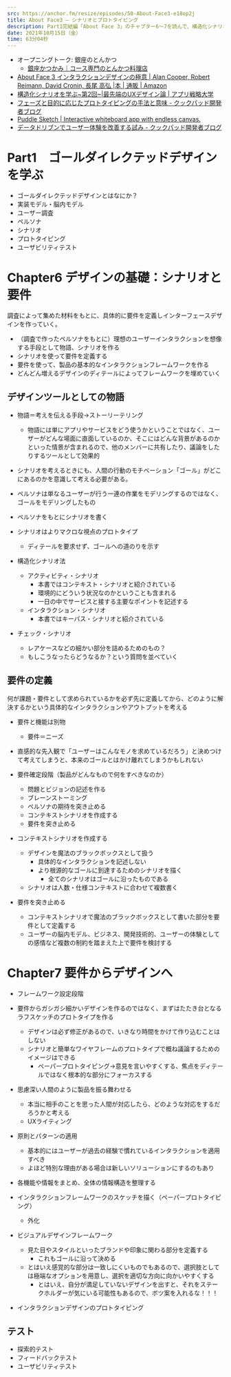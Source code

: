 ```yaml
---
src: https://anchor.fm/resize/episodes/50-About-Face3-e18op2j
title: About Face3 — シナリオとプロトタイピング
description: Part1完結編「About Face 3」のチャプター6〜7を読んで、構造化シナリオ法を中心としたシナリオライティングや、プロトタイピングのやり方のアレコレなどについて話しました。
date: 2021年10月15日（金）
time: 63分04秒
---
```


- オープニングトーク: 銀座のとんかつ
    - [銀座かつかみ｜コース専門のとんかつ料理店](https://katsukami.com/)
- [About Face 3 インタラクションデザインの極意 | Alan Cooper, Robert Reimann, David Cronin, 長尾 高弘 |本 | 通販 | Amazon](https://www.amazon.co.jp/dp/4048672452)
- [構造化シナリオを学ぶ~第2回~|最先端のUXデザイン論 | アプリ戦略大学](https://archeco.co.jp/ux-design/%E6%A7%8B%E9%80%A0%E5%8C%96%E3%82%B7%E3%83%8A%E3%83%AA%E3%82%AA%E3%82%92%E5%AD%A6%E3%81%B6%E7%AC%AC2%E5%9B%9E/)
- [フェーズと目的に応じたプロトタイピングの手法と意味 - クックパッド開発者ブログ](https://techlife.cookpad.com/entry/2015/03/19/174114)
- [Puddle Sketch | Interactive whiteboard app with endless canvas.](https://www.puddle-sketch.com/)
- [データドリブンでユーザー体験を改善する試み - クックパッド開発者ブログ](https://techlife.cookpad.com/entry/2015/06/11/093000)

# Part1　ゴールダイレクテッドデザインを学ぶ
- ゴールダイレクテッドデザインとはなにか？
- 実装モデル・脳内モデル
- ユーザー調査
- ペルソナ
- シナリオ
- プロトタイピング
- ユーザビリティテスト

# Chapter6 デザインの基礎：シナリオと要件

調査によって集めた材料をもとに、具体的に要件を定義しインターフェースデザインを作っていく。

- （調査で作ったペルソナをもとに）理想のユーザーインタラクションを想像する手段として物語、シナリオを作る
- シナリオを使って要件を定義する
- 要件を使って、製品の基本的なインタラクションフレームワークを作る
- どんどん増えるデザインのディテールによってフレームワークを埋めていく

## デザインツールとしての物語
- 物語＝考えを伝える手段→ストーリーテリング
    - 物語には単にアプリやサービスをどう使うかということではなく、ユーザーがどんな場面に直面しているのか、そこにはどんな背景があるのかといった情景が含まれるので、他のメンバーに共有したり、議論をしたりするツールとして効果的
- シナリオを考えるときにも、人間の行動のモチベーション「ゴール」がどこにあるのかを意識して考える必要がある。
- ペルソナは単なるユーザーが行う一連の作業をモデリングするのではなく、ゴールをモデリングしたもの
- ペルソナをもとにシナリオを書く
- シナリオはよりマクロな視点のプロトタイプ
    - ディテールを要求せず、ゴールへの道のりを示す

- 構造化シナリオ法
    - アクティビティ・シナリオ
        - 本書ではコンテキスト・シナリオと紹介されている
        - 環境的にどういう状況なのかということも含まれる
        - 一日の中でサービスと接する主要なポイントを記述する
    - インタラクション・シナリオ
        - 本書ではキーパス・シナリオと紹介されている

- チェック・シナリオ
    - レアケースなどの細かい部分を詰めるためのもの？
    - もしこうなったらどうなるか？という質問を並べていく

## 要件の定義
何が課題・要件として求められているかを必ず先に定義してから、どのように解決するかという具体的なインタラクションやアウトプットを考える

- 要件と機能は別物
    - 要件＝ニーズ
- 直感的な先入観で「ユーザーはこんなモノを求めているだろう」と決めつけて考えてしまうと、本来のゴールとはかけ離れてしまうかもしれない

- 要件確定段階（製品がどんなもので何をすべきなのか）
    - 問題とビジョンの記述を作る
    - ブレーンストーミング
    - ペルソナの期待を突き止める
    - コンテキストシナリオを作成する
    - 要件を突き止める

- コンテキストシナリオを作成する
    - デザインを魔法のブラックボックスとして扱う
        - 具体的なインタラクションを記述しない
        - より根源的なゴールに到達するためのシナリオを描く
            - 全てのシナリオはゴールに沿ったものである
    - シナリオは人数・仕様コンテキストに合わせて複数書く

- 要件を突き止める
    - コンテキストシナリオで魔法のブラックボックスとして書いた部分を要件として定義する
    - ユーザーの脳内モデル、ビジネス、開発技術的、ユーザーの体験としての感情など複数の制約を踏まえた上で要件を検討する

# Chapter7 要件からデザインへ
- フレームワーク設定段階

- 要件からガシガシ細かいデザインを作るのではなく、まずはたたき台となるラフスケッチのプロトタイプを作る
    - デザインは必ず修正があるので、いきなり時間をかけて作り込むことはしない
    - シナリオと簡単なワイヤフレームのプロトタイプで概ね議論するためのイメージはできる
        - ペーパープロトタイピング→意見を言いやすくする、焦点をディテールではなく根本的な部分にフォーカスする

- 思慮深い人間のように製品を振る舞わせる
    - 本当に相手のことを思った人間が対応したら、どのような対応をするだろうかと考える
    - UXライティング
- 原則とパターンの適用
    - 基本的にはユーザーが過去の経験で慣れているインタラクションを適用すべき
    - よほど特別な理由がある場合は新しいソリューションにするのもあり
- 各機能や情報をまとめ、全体の情報構造を整理する
- インタラクションフレームワークのスケッチを描く（ペーパープロトタイピング）
    - 外化

- ビジュアルデザインフレームワーク
    - 見た目やスタイルといったブランドや印象に関わる部分を定義する
        - これもゴールに沿って決める
    - とはいえ感覚的な部分は一致しにくいものでもあるので、選択肢としては極端なオプションを用意し、選択を適切な方向に向かいやすくする
        - とはいえ、自分が満足していないデザインを出すと、それをステークホルダーが気にいる可能性もあるので、ボツ案を入れるな！！！

- インタラクションデザインのプロトタイピング

## テスト
- 探索的テスト
- フィードバックテスト
- ユーザビリティテスト